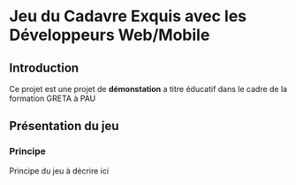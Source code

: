 # Jeu du Cadavre Exquis avec les Développeurs Web/Mobile
## Introduction
Ce projet est une projet de **démonstation** a titre éducatif dans le cadre de la formation GRETA à PAU

## Présentation du jeu
### Principe 
Principe du jeu à décrire ici
